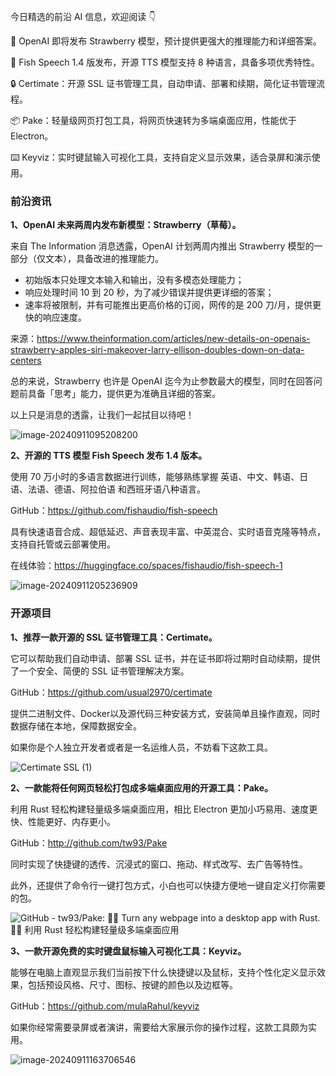 今日精选的前沿 AI 信息，欢迎阅读 👇

🍓 OpenAI 即将发布 Strawberry 模型，预计提供更强大的推理能力和详细答案。

🐠 Fish Speech 1.4 版发布，开源 TTS 模型支持 8 种语言，具备多项优秀特性。

🔒 Certimate：开源 SSL 证书管理工具，自动申请、部署和续期，简化证书管理流程。

📦 Pake：轻量级网页打包工具，将网页快速转为多端桌面应用，性能优于 Electron。

⌨️ Keyviz：实时键鼠输入可视化工具，支持自定义显示效果，适合录屏和演示使用。

### 前沿资讯

**1、OpenAI 未来两周内发布新模型：Strawberry（草莓）。**

来自 The Information 消息透露，OpenAI 计划两周内推出 Strawberry 模型的一部分（仅文本），具备改进的推理能力。

- 初始版本只处理文本输入和输出，没有多模态处理能力；
- 响应处理时间 10 到 20 秒，为了减少错误并提供更详细的答案；
- 速率将被限制，并有可能推出更高价格的订阅，网传的是 200 刀/月，提供更快的响应速度。

来源：https://www.theinformation.com/articles/new-details-on-openais-strawberry-apples-siri-makeover-larry-ellison-doubles-down-on-data-centers

总的来说，Strawberry 也许是 OpenAI 迄今为止参数最大的模型，同时在回答问题前具备「思考」能力，提供更为准确且详细的答案。

以上只是消息的透露，让我们一起拭目以待吧！

![image-20240911095208200](https://cdn.jsdelivr.net/gh/freelander/oss@master/ai-daily/2024-09-11/image-20240911095208200.png)



**2、开源的 TTS 模型 Fish Speech 发布 1.4 版本。**

使用 70 万小时的多语言数据进行训练，能够熟练掌握 英语、中文、韩语、日语、法语、德语、阿拉伯语 和西班牙语八种语言。

GitHub：https://github.com/fishaudio/fish-speech

具有快速语音合成、超低延迟、声音表现丰富、中英混合、实时语音克隆等特点，支持自托管或云部署使用。

在线体验：https://huggingface.co/spaces/fishaudio/fish-speech-1

![image-20240911205236909](https://cdn.jsdelivr.net/gh/freelander/oss@master/ai-daily/2024-09-11/image-20240911205236909.png)





### 开源项目

**1、推荐一款开源的 SSL 证书管理工具：Certimate。**

它可以帮助我们自动申请、部署 SSL 证书，并在证书即将过期时自动续期，提供了一个安全、简便的 SSL 证书管理解决方案。

GitHub：https://github.com/usual2970/certimate

提供二进制文件、Docker以及源代码三种安装方式，安装简单且操作直观，同时数据存储在本地，保障数据安全。 

如果你是个人独立开发者或者是一名运维人员，不妨看下这款工具。

![Certimate SSL (1)](https://cdn.jsdelivr.net/gh/freelander/oss@master/ai-daily/2024-09-11/Certimate%20SSL%20(1).gif)

**2、一款能将任何网页轻松打包成多端桌面应用的开源工具：Pake。**

利用 Rust 轻松构建轻量级多端桌面应用，相比 Electron 更加小巧易用、速度更快、性能更好、内存更小。

GitHub：http://github.com/tw93/Pake

同时实现了快捷键的透传、沉浸式的窗口、拖动、样式改写、去广告等特性。

此外，还提供了命令行一键打包方式，小白也可以快捷方便地一键自定义打你需要的包。

![GitHub - tw93/Pake: 🤱🏻 Turn any webpage into a desktop app with Rust.  🤱🏻 利用 Rust 轻松构建轻量级多端桌面应用](https://cdn.jsdelivr.net/gh/freelander/oss@master/ai-daily/2024-09-11/68747470733a2f2f67772e616c697061796f626a656374732e636f6d2f7a6f732f6b2f706e2f312e6a7067-20240911155331192.jpeg)

**3、一款开源免费的实时键盘鼠标输入可视化工具：Keyviz。**

能够在电脑上直观显示我们当前按下什么快捷键以及鼠标，支持个性化定义显示效果，包括预设风格、尺寸、图标、按键的颜色以及边框等。

GitHub：https://github.com/mulaRahul/keyviz

如果你经常需要录屏或者演讲，需要给大家展示你的操作过程，这款工具颇为实用。

![image-20240911163706546](https://cdn.jsdelivr.net/gh/freelander/oss@master/ai-daily/2024-09-11/image-20240911163706546.png)
